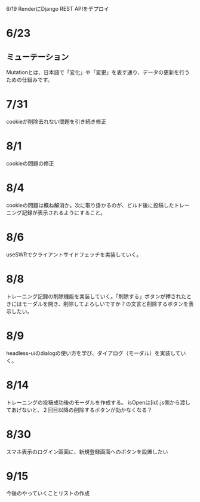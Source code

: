  6/19
RenderにDjango REST APIをデプロイ

# 6/23
## ミューテーション
Mutationとは、日本語で「変化」や「変更」を表す通り、データの更新を行うための仕組みです。

# 7/31
cookieが削除去れない問題を引き続き修正

# 8/1
cookieの問題の修正

# 8/4
cookieの問題は概ね解消か。次に取り掛かるのが、ビルド後に投稿したトレーニング記録が表示されるようにすること。

# 8/6
useSWRでクライアントサイドフェッチを実装していく。

# 8/8
トレーニング記録の削除機能を実装していく。「削除する」ボタンが押されたときにはモーダルを開き、削除してよろしいですか？の文言と削除するボタンを表示したい。

# 8/9
headless-uiのdialogの使い方を学び、ダイアログ（モーダル）を実装していく。

# 8/14
トレーニングの投稿成功後のモーダルを作成する。
isOpenは[id].js側から渡してあげないと、２回目以降の削除するボタンが効かなくなる？

# 8/30
スマホ表示のログイン画面に、新規登録画面へのボタンを設置したい

# 9/15
今後のやっていくことリストの作成